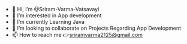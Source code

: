 - 👋 Hi, I’m @Sriram-Varma-Vatsavayi
- 👀 I’m interested in App development
- 🌱 I’m currently Learning Java
- 💞️ I’m looking to collaborate on Projects Regarding App Development
- 📫 How to reach me 👉sriramvarma2125@gmail.com

<!---
Sriram-Varma-Vatsavayi/Sriram-Varma-Vatsavayi is a ✨ special ✨ repository because its `README.md` (this file) appears on your GitHub profile.
You can click the Preview link to take a look at your changes.
--->
